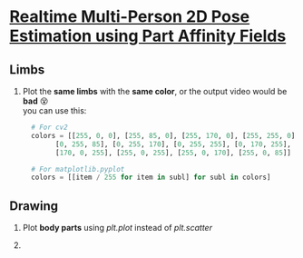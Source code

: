 # [Realtime Multi-Person 2D Pose Estimation using Part Affinity Fields](https://github.com/ZheC/Realtime_Multi-Person_Pose_Estimation)

## Limbs
1. Plot the **same limbs** with the **same color**, or the output video would be **bad** :dizzy_face: <br>
  you can use this:
    ```python
      # For cv2
      colors = [[255, 0, 0], [255, 85, 0], [255, 170, 0], [255, 255, 0], [170, 255, 0], [85, 255, 0], [0, 255, 0],
            [0, 255, 85], [0, 255, 170], [0, 255, 255], [0, 170, 255], [0, 85, 255], [0, 0, 255], [85, 0, 255],
            [170, 0, 255], [255, 0, 255], [255, 0, 170], [255, 0, 85]]

      # For matplotlib.pyplot
      colors = [[item / 255 for item in subl] for subl in colors]
    ```
 
## Drawing
1. Plot **body parts** using *plt.plot* instead of *plt.scatter*

2. 
